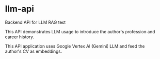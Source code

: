 # llm-api
 Backend API for LLM RAG test

This API demonstrates LLM usage to introduce the author's profession and career history.

This API application uses Google Vertex AI (Gemini) LLM and feed the author's CV as embeddings.
